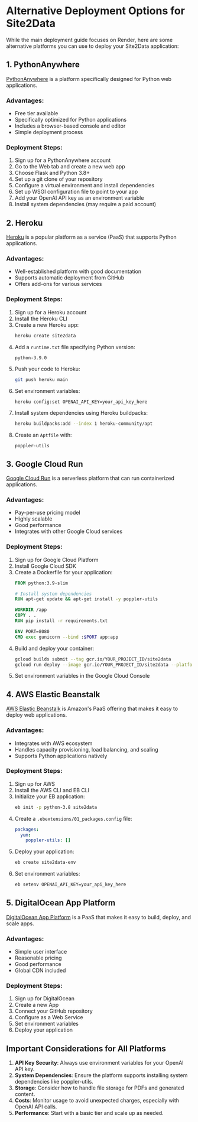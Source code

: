 # Alternative Deployment Options for Site2Data

While the main deployment guide focuses on Render, here are some alternative platforms you can use to deploy your Site2Data application:

## 1. PythonAnywhere

[PythonAnywhere](https://www.pythonanywhere.com/) is a platform specifically designed for Python web applications.

### Advantages:
- Free tier available
- Specifically optimized for Python applications
- Includes a browser-based console and editor
- Simple deployment process

### Deployment Steps:
1. Sign up for a PythonAnywhere account
2. Go to the Web tab and create a new web app
3. Choose Flask and Python 3.8+
4. Set up a git clone of your repository
5. Configure a virtual environment and install dependencies
6. Set up WSGI configuration file to point to your app
7. Add your OpenAI API key as an environment variable
8. Install system dependencies (may require a paid account)

## 2. Heroku

[Heroku](https://www.heroku.com/) is a popular platform as a service (PaaS) that supports Python applications.

### Advantages:
- Well-established platform with good documentation
- Supports automatic deployment from GitHub
- Offers add-ons for various services

### Deployment Steps:
1. Sign up for a Heroku account
2. Install the Heroku CLI
3. Create a new Heroku app:
   ```bash
   heroku create site2data
   ```
4. Add a `runtime.txt` file specifying Python version:
   ```
   python-3.9.0
   ```
5. Push your code to Heroku:
   ```bash
   git push heroku main
   ```
6. Set environment variables:
   ```bash
   heroku config:set OPENAI_API_KEY=your_api_key_here
   ```
7. Install system dependencies using Heroku buildpacks:
   ```bash
   heroku buildpacks:add --index 1 heroku-community/apt
   ```
8. Create an `Aptfile` with:
   ```
   poppler-utils
   ```

## 3. Google Cloud Run

[Google Cloud Run](https://cloud.google.com/run) is a serverless platform that can run containerized applications.

### Advantages:
- Pay-per-use pricing model
- Highly scalable
- Good performance
- Integrates with other Google Cloud services

### Deployment Steps:
1. Sign up for Google Cloud Platform
2. Install Google Cloud SDK
3. Create a Dockerfile for your application:
   ```dockerfile
   FROM python:3.9-slim

   # Install system dependencies
   RUN apt-get update && apt-get install -y poppler-utils

   WORKDIR /app
   COPY . .
   RUN pip install -r requirements.txt

   ENV PORT=8080
   CMD exec gunicorn --bind :$PORT app:app
   ```
4. Build and deploy your container:
   ```bash
   gcloud builds submit --tag gcr.io/YOUR_PROJECT_ID/site2data
   gcloud run deploy --image gcr.io/YOUR_PROJECT_ID/site2data --platform managed
   ```
5. Set environment variables in the Google Cloud Console

## 4. AWS Elastic Beanstalk

[AWS Elastic Beanstalk](https://aws.amazon.com/elasticbeanstalk/) is Amazon's PaaS offering that makes it easy to deploy web applications.

### Advantages:
- Integrates with AWS ecosystem
- Handles capacity provisioning, load balancing, and scaling
- Supports Python applications natively

### Deployment Steps:
1. Sign up for AWS
2. Install the AWS CLI and EB CLI
3. Initialize your EB application:
   ```bash
   eb init -p python-3.8 site2data
   ```
4. Create a `.ebextensions/01_packages.config` file:
   ```yaml
   packages:
     yum:
       poppler-utils: []
   ```
5. Deploy your application:
   ```bash
   eb create site2data-env
   ```
6. Set environment variables:
   ```bash
   eb setenv OPENAI_API_KEY=your_api_key_here
   ```

## 5. DigitalOcean App Platform

[DigitalOcean App Platform](https://www.digitalocean.com/products/app-platform/) is a PaaS that makes it easy to build, deploy, and scale apps.

### Advantages:
- Simple user interface
- Reasonable pricing
- Good performance
- Global CDN included

### Deployment Steps:
1. Sign up for DigitalOcean
2. Create a new App
3. Connect your GitHub repository
4. Configure as a Web Service
5. Set environment variables
6. Deploy your application

## Important Considerations for All Platforms

1. **API Key Security**: Always use environment variables for your OpenAI API key.
2. **System Dependencies**: Ensure the platform supports installing system dependencies like poppler-utils.
3. **Storage**: Consider how to handle file storage for PDFs and generated content.
4. **Costs**: Monitor usage to avoid unexpected charges, especially with OpenAI API calls.
5. **Performance**: Start with a basic tier and scale up as needed.

